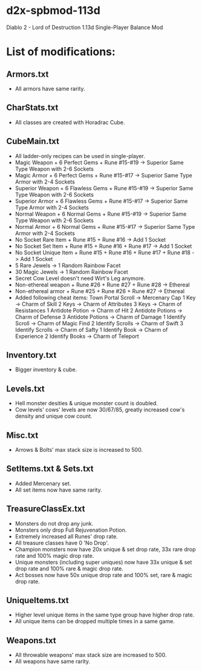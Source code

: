 # d2x-spbmod-113d
Diablo 2 - Lord of Destruction 1.13d Single-Player Balance Mod

# List of modifications:
## Armors.txt
- All armors have same rarity.
## CharStats.txt
- All classes are created with Horadrac Cube.
## CubeMain.txt
- All ladder-only recipes can be used in single-player.
- Magic Weapon + 6 Perfect Gems + Rune #15-#19 -> Superior Same Type Weapon with 2-6 Sockets
- Magic Armor + 6 Perfect Gems + Rune #15-#17 -> Superior Same Type Armor with 2-4 Sockets
- Superior Weapon + 6 Flawless Gems + Rune #15-#19 -> Superior Same Type Weapon with 2-6 Sockets
- Superior Armor + 6 Flawless Gems + Rune #15-#17 -> Superior Same Type Armor with 2-4 Sockets
- Normal Weapon + 6 Normal Gems + Rune #15-#19 -> Superior Same Type Weapon with 2-6 Sockets
- Normal Armor + 6 Normal Gems + Rune #15-#17 -> Superior Same Type Armor with 2-4 Sockets
- No Socket Rare Item + Rune #15 + Rune #16 -> Add 1 Socket
- No Socket Set Item + Rune #15 + Rune #16 + Rune #17 -> Add 1 Socket
- No Socket Unique Item + Rune #15 + Rune #16 + Rune #17 + Rune #18 -> Add 1 Socket
- 5 Rare Jewels -> 1 Random Rainbow Facet
- 30 Magic Jewels -> 1 Random Rainbow Facet
- Secret Cow Level doesn't need Wirt's Leg anymore.
- Non-ethereal weapon + Rune #26 + Rune #27 + Rune #28 -> Ethereal
- Non-ethereal armor + Rune #25 + Rune #26 + Rune #27 -> Ethereal
- Added following cheat items:
    Town Portal Scroll -> Mercenary Cap
    1 Key -> Charm of Skill
    2 Keys -> Charm of Attributes
    3 Keys -> Charm of Resistances
    1 Antidote Potion -> Charm of Hit
    2 Antidote Potions -> Charm of Defense
    3 Antidote Potions -> Charm of Damage
    1 Identify Scroll -> Charm of Magic Find
    2 Identify Scrolls -> Charm of Swift
    3 Identify Scrolls -> Charm of Safty
    1 Identify Book -> Charm of Experience
    2 Identify Books -> Charm of Teleport
## Inventory.txt
- Bigger inventory & cube.
## Levels.txt
- Hell monster desities & unique monster count is doubled.
- Cow levels' cows' levels are now 30/67/85, greatly increased cow's density and unique cow count.
## Misc.txt
- Arrows & Bolts' max stack size is increased to 500.
## SetItems.txt & Sets.txt
- Added Mercenary set.
- All set items now have same rarity.
## TreasureClassEx.txt
- Monsters do not drop any junk.
- Monsters only drop Full Rejuvenation Potion.
- Extremely increased all Runes' drop rate.
- All treasure classes have 0 'No Drop'.
- Champion monsters now have 20x unique & set drop rate, 33x rare drop rate and 100% magic drop rate.
- Unique monsters (including super uniques) now have 33x unique & set drop rate and 100% rare & magic drop rate.
- Act bosses now have 50x unique drop rate and 100% set, rare & magic drop rate.
## UniqueItems.txt
- Higher level unique items in the same type group have higher drop rate.
- All unique items can be dropped multiple times in a same game.
## Weapons.txt
- All throwable weapons' max stack size are increased to 500.
- All weapons have same rarity.
